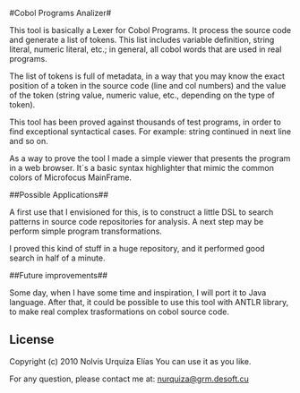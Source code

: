 #Cobol Programs Analizer#

This tool is basically a Lexer for Cobol Programs. It process the source code and generate a list of tokens.
This list includes variable definition, string literal, numeric literal, etc.; in general, all cobol words
that are used in real programs.

The list of tokens is full of metadata, in a way that you may know the exact position of a token in the source
code (line and col numbers) and the value of the token (string value, numeric value, etc., depending on the type
of token).

This tool has been proved against thousands of test programs, in order to find exceptional syntactical cases. For
example: string continued in next line and so on.

As a way to prove the tool I made a simple viewer that presents the program in a web browser. It´s a basic syntax
highlighter that mimic the common colors of Microfocus MainFrame.

##Possible Applications##

A first use that I envisioned for this, is to construct a little DSL to search patterns in source code repositories
for analysis. A next step may be perform simple program transformations.

I proved this kind of stuff in a huge repository, and it performed good search in half of a minute.

##Future improvements##

Some day, when I have some time and inspiration, I will port it to Java language. After that, it could be possible
to use this tool with ANTLR library, to make real complex trasformations on cobol source code.

## License
Copyright (c) 2010 Nolvis Urquiza Elías
You can use it as you like.

For any question, please contact me at: nurquiza@grm.desoft.cu


